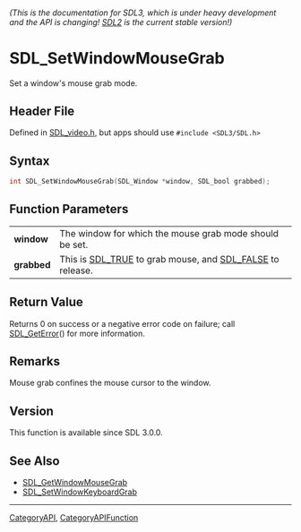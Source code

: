 ###### (This is the documentation for SDL3, which is under heavy development and the API is changing! [SDL2](https://wiki.libsdl.org/SDL2/) is the current stable version!)
# SDL_SetWindowMouseGrab

Set a window's mouse grab mode.

## Header File

Defined in [SDL_video.h](https://github.com/libsdl-org/SDL/blob/main/include/SDL3/SDL_video.h), but apps should use `#include <SDL3/SDL.h>`

## Syntax

```c
int SDL_SetWindowMouseGrab(SDL_Window *window, SDL_bool grabbed);

```

## Function Parameters

|                 |                                                                                    |
| --------------- | ---------------------------------------------------------------------------------- |
| **window**      | The window for which the mouse grab mode should be set.                            |
| **grabbed**     | This is [SDL_TRUE](SDL_TRUE) to grab mouse, and [SDL_FALSE](SDL_FALSE) to release. |

## Return Value

Returns 0 on success or a negative error code on failure; call
[SDL_GetError](SDL_GetError)() for more information.

## Remarks

Mouse grab confines the mouse cursor to the window.

## Version

This function is available since SDL 3.0.0.

## See Also

* [SDL_GetWindowMouseGrab](SDL_GetWindowMouseGrab)
* [SDL_SetWindowKeyboardGrab](SDL_SetWindowKeyboardGrab)

----
[CategoryAPI](CategoryAPI), [CategoryAPIFunction](CategoryAPIFunction)

